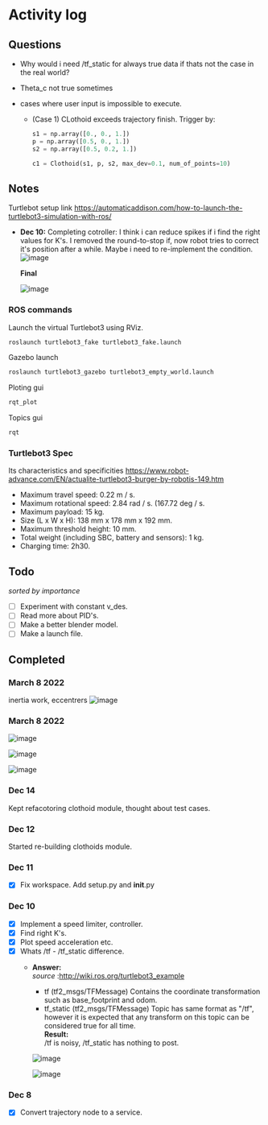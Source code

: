 # Activity log

## Questions

- Why would i need /tf_static for always true data if thats not the case in the real world?

- Theta_c not true sometimes

- cases where user input is impossible to execute.
  - (Case 1) CLothoid exceeds trajectory finish.
    Trigger by:

    ```python
    s1 = np.array([0., 0., 1.])
    p = np.array([0.5, 0., 1.])
    s2 = np.array([0.5, 0.2, 1.])

    c1 = Clothoid(s1, p, s2, max_dev=0.1, num_of_points=10)
    ```

## Notes

Turtlebot setup link <https://automaticaddison.com/how-to-launch-the-turtlebot3-simulation-with-ros/>

- **Dec 10:** Completing cotroller: I think i can reduce spikes if i find the right values for K's. 
  I removed the round-to-stop if, now robot tries to correct it's position after a while. Maybe i 
  need to re-implement the condition.
    ![image](../microrobot/images/speed_acceleration_spikes.png)

  **Final**

    ![image](../microrobot/images/speed_final.png)

### ROS commands

Launch the virtual Turtlebot3 using RViz.

```bash
roslaunch turtlebot3_fake turtlebot3_fake.launch
```

Gazebo launch

```bash
roslaunch turtlebot3_gazebo turtlebot3_empty_world.launch
```

Ploting gui

```bash
rqt_plot
```

Topics gui

```bash
rqt
```

### Turtlebot3 Spec

Its characteristics and specificities
<https://www.robot-advance.com/EN/actualite-turtlebot3-burger-by-robotis-149.htm>

- Maximum travel speed: 0.22 m / s.
- Maximum rotational speed: 2.84 rad / s. (167.72 deg / s.
- Maximum payload: 15 kg.
- Size (L x W x H): 138 mm x 178 mm x 192 mm.
- Maximum threshold height: 10 mm.
- Total weight (including SBC, battery and sensors): 1 kg.
- Charging time: 2h30.

## Todo

*sorted by importance*

- [ ] Experiment with constant v_des.
- [ ] Read more about PID's.
- [ ] Make a better blender model.
- [ ] Make a launch file.

## Completed

### March 8 2022

inertia work, eccentrers
![image](../microrobot/images/inertia.png)

### March 8 2022

![image](../microrobot/images/urdf_progress.png)

![image](../microrobot/images/geometry.png)

![image](../microrobot/images/functions.png)

### Dec 14

Kept refacotoring clothoid module, thought about test cases.

### Dec 12

Started re-building clothoids module.

### Dec 11

- [x] Fix workspace. Add setup.py and __init__.py

### Dec 10

- [x] Implement a speed limiter, controller.
- [X] Find right K's.
- [x] Plot speed acceleration etc.
- [x] Whats /tf - /tf_static difference.
  - **Answer:** \
    *source* :<http://wiki.ros.org/turtlebot3_example>
    - tf (tf2_msgs/TFMessage)
      Contains the coordinate transformation such as base_footprint and odom.
    - tf_static (tf2_msgs/TFMessage)
      Topic has same format as "/tf", however it is expected that any transform on this topic can be considered true for all time.  
    **Result:** \
    /tf is noisy, /tf_static has nothing to post.

    ![image](../microrobot/images/tf_noise_1.png)

    ![image](../microrobot/images/tf_noise.png)

### Dec 8

- [x] Convert trajectory node to a service.
